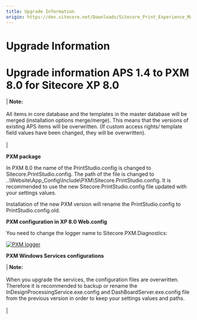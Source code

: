 ```yaml
---
title: Upgrade Information
origin: https://dev.sitecore.net/Downloads/Sitecore_Print_Experience_Manager/8_0/Sitecore_Print_Experience_Manager_for_8_0/Upgrade_Information_IW
---
```


# Upgrade Information

# Upgrade information APS 1.4 to PXM 8.0 for Sitecore XP 8.0

 | **Note:**<br /><br />All items in core database and the templates in the master database will be merged (installation options merge/merge). This means that the versions of existing APS items will be overwritten. (If custom access rights/ template field values have been changed, they will be overwritten).<br /><br /> |

**PXM package**

In PXM 8.0 the name of the PrintStudio.config is changed to Sitecore.PrintStudio.config. The path of the file is changed to ..\Website\App_Config\Include\PXM\Sitecore.PrintStudio.config. It is recommended to use the new Sitecore.PrintStudio.config file updated with your settings values.

Installation of the new PXM version will rename the PrintStudio.config to PrintStudio.config.old.

**PXM configuration in XP 8.0 Web.config**

You need to change the logger name to Sitecore.PXM.Diagnostics:

[![PXM logger](/~/media/4E0FDC4323C74966AEDD009F1A020B2D.ashx?la=en)](/~/media/4E0FDC4323C74966AEDD009F1A020B2D.ashx?la=en)

**PXM Windows Services configurations**

 | **Note:**<br /><br />When you upgrade the services, the configuration files are overwritten. Therefore it is recommended to backup or rename the InDesignProcessingService.exe.config and DashBoardServer.exe.config file from the previous version in order to keep your settings values and paths.<br /><br /> |